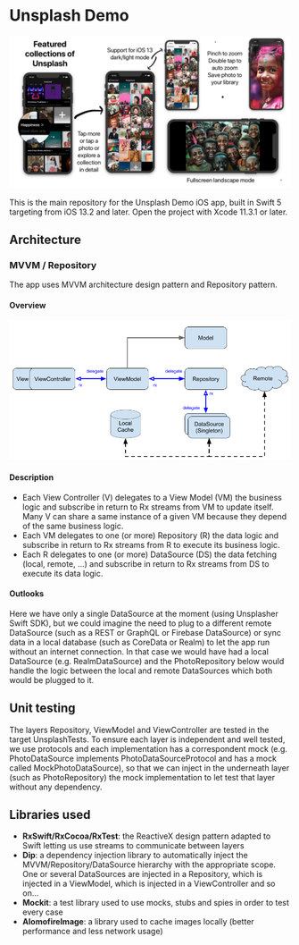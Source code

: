 # Unsplash Demo
![Overview](https://github.com/matvdg/Unsplash/blob/master/Demo.png?raw=true)

This is the main repository for the Unsplash Demo iOS app, built in Swift 5 targeting from iOS 13.2 and later.
Open the project with Xcode 11.3.1 or later.

## Architecture

### MVVM / Repository
The app uses MVVM architecture design pattern and Repository pattern.

#### Overview
![Overview](https://github.com/matvdg/Unsplash/blob/master/overview.png?raw=true)

#### Description
- Each View Controller (V) delegates to a View Model (VM) the business logic and subscribe in return to Rx streams from VM to update itself. Many V can share a same instance of a given VM because they depend of the same business logic.
- Each VM delegates to one (or more) Repository (R) the data logic and subscribe in return to Rx streams from R to execute its business logic.
- Each R delegates to one (or more) DataSource (DS) the data fetching (local, remote, ...) and subscribe in return to Rx streams from DS to execute its data logic. 

#### Outlooks
Here we have only a single DataSource at the moment (using Unsplasher Swift SDK), but we could imagine the need to plug to a different remote DataSource (such as a REST or GraphQL or Firebase DataSource) or sync data in a local database (such as CoreData or Realm) to let the app run without an internet connection. In that case we would have had a local DataSource (e.g. RealmDataSource) and the PhotoRepository below would handle the logic between the local and remote DataSources which both would be plugged to it.

## Unit testing
The layers Repository, ViewModel and ViewController are tested in the target UnsplashTests.
To ensure each layer is independent and well tested, we use protocols and each implementation has a correspondent mock (e.g. PhotoDataSource implements PhotoDataSourceProtocol and has a mock called MockPhotoDataSource), so that we can inject in the underneath layer (such as PhotoRepository) the mock implementation to let test that layer without any dependency.

## Libraries used
- **RxSwift/RxCocoa/RxTest**: the ReactiveX design pattern adapted to Swift letting us use streams to communicate between layers
- **Dip**: a dependency injection library to automatically inject the MVVM/Repository/DataSource hierarchy with the appropriate scope. One or several DataSources are injected in a Repository, which is injected in a ViewModel, which is injected in a ViewController and so on...
- **Mockit**:  a test library used to use mocks, stubs and spies in order to test every case
- **AlomofireImage**: a library used to cache images locally (better performance and less network usage)
